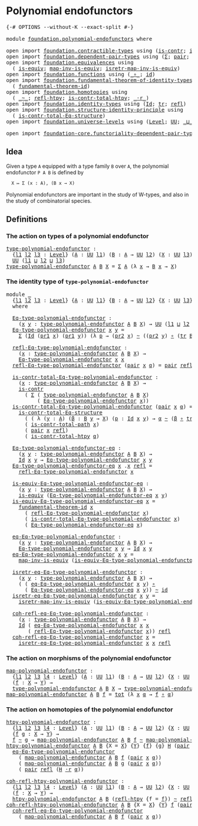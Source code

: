 # Polynomial endofunctors

<pre class="Agda"><a id="36" class="Symbol">{-#</a> <a id="40" class="Keyword">OPTIONS</a> <a id="48" class="Pragma">--without-K</a> <a id="60" class="Pragma">--exact-split</a> <a id="74" class="Symbol">#-}</a>

<a id="79" class="Keyword">module</a> <a id="86" href="foundation.polynomial-endofunctors.html" class="Module">foundation.polynomial-endofunctors</a> <a id="121" class="Keyword">where</a>

<a id="128" class="Keyword">open</a> <a id="133" class="Keyword">import</a> <a id="140" href="foundation.contractible-types.html" class="Module">foundation.contractible-types</a> <a id="170" class="Keyword">using</a> <a id="176" class="Symbol">(</a><a id="177" href="foundation-core.contractible-types.html#992" class="Function">is-contr</a><a id="185" class="Symbol">;</a> <a id="187" href="foundation-core.contractible-types.html#2037" class="Function">is-contr-total-path</a><a id="206" class="Symbol">)</a>
<a id="208" class="Keyword">open</a> <a id="213" class="Keyword">import</a> <a id="220" href="foundation.dependent-pair-types.html" class="Module">foundation.dependent-pair-types</a> <a id="252" class="Keyword">using</a> <a id="258" class="Symbol">(</a><a id="259" href="foundation-core.dependent-pair-types.html#502" class="Record">Σ</a><a id="260" class="Symbol">;</a> <a id="262" href="foundation-core.dependent-pair-types.html#575" class="InductiveConstructor">pair</a><a id="266" class="Symbol">;</a> <a id="268" href="foundation-core.dependent-pair-types.html#592" class="Field">pr1</a><a id="271" class="Symbol">;</a> <a id="273" href="foundation-core.dependent-pair-types.html#604" class="Field">pr2</a><a id="276" class="Symbol">)</a>
<a id="278" class="Keyword">open</a> <a id="283" class="Keyword">import</a> <a id="290" href="foundation.equivalences.html" class="Module">foundation.equivalences</a> <a id="314" class="Keyword">using</a>
  <a id="322" class="Symbol">(</a> <a id="324" href="foundation-core.equivalences.html#1542" class="Function">is-equiv</a><a id="332" class="Symbol">;</a> <a id="334" href="foundation-core.equivalences.html#4173" class="Function">map-inv-is-equiv</a><a id="350" class="Symbol">;</a> <a id="352" href="foundation-core.equivalences.html#4381" class="Function">isretr-map-inv-is-equiv</a><a id="375" class="Symbol">)</a>
<a id="377" class="Keyword">open</a> <a id="382" class="Keyword">import</a> <a id="389" href="foundation.functions.html" class="Module">foundation.functions</a> <a id="410" class="Keyword">using</a> <a id="416" class="Symbol">(</a><a id="417" href="foundation-core.functions.html#407" class="Function Operator">_∘_</a><a id="420" class="Symbol">;</a> <a id="422" href="foundation-core.functions.html#309" class="Function">id</a><a id="424" class="Symbol">)</a>
<a id="426" class="Keyword">open</a> <a id="431" class="Keyword">import</a> <a id="438" href="foundation.fundamental-theorem-of-identity-types.html" class="Module">foundation.fundamental-theorem-of-identity-types</a> <a id="487" class="Keyword">using</a>
  <a id="495" class="Symbol">(</a> <a id="497" href="foundation-core.fundamental-theorem-of-identity-types.html#1888" class="Function">fundamental-theorem-id</a><a id="519" class="Symbol">)</a>
<a id="521" class="Keyword">open</a> <a id="526" class="Keyword">import</a> <a id="533" href="foundation.homotopies.html" class="Module">foundation.homotopies</a> <a id="555" class="Keyword">using</a>
  <a id="563" class="Symbol">(</a> <a id="565" href="foundation-core.homotopies.html#545" class="Function Operator">_~_</a><a id="568" class="Symbol">;</a> <a id="570" href="foundation-core.homotopies.html#710" class="Function">refl-htpy</a><a id="579" class="Symbol">;</a> <a id="581" href="foundation.homotopies.html#3137" class="Function">is-contr-total-htpy</a><a id="600" class="Symbol">;</a> <a id="602" href="foundation-core.homotopies.html#2052" class="Function Operator">_·r_</a><a id="606" class="Symbol">)</a>
<a id="608" class="Keyword">open</a> <a id="613" class="Keyword">import</a> <a id="620" href="foundation.identity-types.html" class="Module">foundation.identity-types</a> <a id="646" class="Keyword">using</a> <a id="652" class="Symbol">(</a><a id="653" href="foundation-core.identity-types.html#1754" class="Datatype">Id</a><a id="655" class="Symbol">;</a> <a id="657" href="foundation-core.identity-types.html#5689" class="Function">tr</a><a id="659" class="Symbol">;</a> <a id="661" href="foundation-core.identity-types.html#1807" class="InductiveConstructor">refl</a><a id="665" class="Symbol">)</a>
<a id="667" class="Keyword">open</a> <a id="672" class="Keyword">import</a> <a id="679" href="foundation.structure-identity-principle.html" class="Module">foundation.structure-identity-principle</a> <a id="719" class="Keyword">using</a>
  <a id="727" class="Symbol">(</a> <a id="729" href="foundation.structure-identity-principle.html#1341" class="Function">is-contr-total-Eq-structure</a><a id="756" class="Symbol">)</a>
<a id="758" class="Keyword">open</a> <a id="763" class="Keyword">import</a> <a id="770" href="foundation.universe-levels.html" class="Module">foundation.universe-levels</a> <a id="797" class="Keyword">using</a> <a id="803" class="Symbol">(</a><a id="804" href="Agda.Primitive.html#597" class="Postulate">Level</a><a id="809" class="Symbol">;</a> <a id="811" href="foundation-core.universe-levels.html#222" class="Primitive">UU</a><a id="813" class="Symbol">;</a> <a id="815" href="Agda.Primitive.html#810" class="Primitive Operator">_⊔_</a><a id="818" class="Symbol">)</a>

<a id="821" class="Keyword">open</a> <a id="826" class="Keyword">import</a> <a id="833" href="foundation-core.functoriality-dependent-pair-types.html" class="Module">foundation-core.functoriality-dependent-pair-types</a> <a id="884" class="Keyword">using</a> <a id="890" class="Symbol">(</a><a id="891" href="foundation-core.functoriality-dependent-pair-types.html#1881" class="Function">tot</a><a id="894" class="Symbol">)</a>
</pre>
## Idea

Given a type `A` equipped with a type family `B` over `A`, the polynomial endofunctor `P A B` is defined by

```md
  X ↦ Σ (x : A), (B x → X)
```

Polynomial endofunctors are important in the study of W-types, and also in the study of combinatorial species.

## Definitions

### The action on types of a polynomial endofunctor

<pre class="Agda"><a id="type-polynomial-endofunctor"></a><a id="1246" href="foundation.polynomial-endofunctors.html#1246" class="Function">type-polynomial-endofunctor</a> <a id="1274" class="Symbol">:</a>
  <a id="1278" class="Symbol">{</a><a id="1279" href="foundation.polynomial-endofunctors.html#1279" class="Bound">l1</a> <a id="1282" href="foundation.polynomial-endofunctors.html#1282" class="Bound">l2</a> <a id="1285" href="foundation.polynomial-endofunctors.html#1285" class="Bound">l3</a> <a id="1288" class="Symbol">:</a> <a id="1290" href="Agda.Primitive.html#597" class="Postulate">Level</a><a id="1295" class="Symbol">}</a> <a id="1297" class="Symbol">(</a><a id="1298" href="foundation.polynomial-endofunctors.html#1298" class="Bound">A</a> <a id="1300" class="Symbol">:</a> <a id="1302" href="foundation-core.universe-levels.html#222" class="Primitive">UU</a> <a id="1305" href="foundation.polynomial-endofunctors.html#1279" class="Bound">l1</a><a id="1307" class="Symbol">)</a> <a id="1309" class="Symbol">(</a><a id="1310" href="foundation.polynomial-endofunctors.html#1310" class="Bound">B</a> <a id="1312" class="Symbol">:</a> <a id="1314" href="foundation.polynomial-endofunctors.html#1298" class="Bound">A</a> <a id="1316" class="Symbol">→</a> <a id="1318" href="foundation-core.universe-levels.html#222" class="Primitive">UU</a> <a id="1321" href="foundation.polynomial-endofunctors.html#1282" class="Bound">l2</a><a id="1323" class="Symbol">)</a> <a id="1325" class="Symbol">(</a><a id="1326" href="foundation.polynomial-endofunctors.html#1326" class="Bound">X</a> <a id="1328" class="Symbol">:</a> <a id="1330" href="foundation-core.universe-levels.html#222" class="Primitive">UU</a> <a id="1333" href="foundation.polynomial-endofunctors.html#1285" class="Bound">l3</a><a id="1335" class="Symbol">)</a> <a id="1337" class="Symbol">→</a>
  <a id="1341" href="foundation-core.universe-levels.html#222" class="Primitive">UU</a> <a id="1344" class="Symbol">(</a><a id="1345" href="foundation.polynomial-endofunctors.html#1279" class="Bound">l1</a> <a id="1348" href="Agda.Primitive.html#810" class="Primitive Operator">⊔</a> <a id="1350" href="foundation.polynomial-endofunctors.html#1282" class="Bound">l2</a> <a id="1353" href="Agda.Primitive.html#810" class="Primitive Operator">⊔</a> <a id="1355" href="foundation.polynomial-endofunctors.html#1285" class="Bound">l3</a><a id="1357" class="Symbol">)</a>
<a id="1359" href="foundation.polynomial-endofunctors.html#1246" class="Function">type-polynomial-endofunctor</a> <a id="1387" href="foundation.polynomial-endofunctors.html#1387" class="Bound">A</a> <a id="1389" href="foundation.polynomial-endofunctors.html#1389" class="Bound">B</a> <a id="1391" href="foundation.polynomial-endofunctors.html#1391" class="Bound">X</a> <a id="1393" class="Symbol">=</a> <a id="1395" href="foundation-core.dependent-pair-types.html#502" class="Record">Σ</a> <a id="1397" href="foundation.polynomial-endofunctors.html#1387" class="Bound">A</a> <a id="1399" class="Symbol">(λ</a> <a id="1402" href="foundation.polynomial-endofunctors.html#1402" class="Bound">x</a> <a id="1404" class="Symbol">→</a> <a id="1406" href="foundation.polynomial-endofunctors.html#1389" class="Bound">B</a> <a id="1408" href="foundation.polynomial-endofunctors.html#1402" class="Bound">x</a> <a id="1410" class="Symbol">→</a> <a id="1412" href="foundation.polynomial-endofunctors.html#1391" class="Bound">X</a><a id="1413" class="Symbol">)</a>
</pre>
### The identity type of `type-polynomial-endofunctor`

<pre class="Agda"><a id="1484" class="Keyword">module</a> <a id="1491" href="foundation.polynomial-endofunctors.html#1491" class="Module">_</a>
  <a id="1495" class="Symbol">{</a><a id="1496" href="foundation.polynomial-endofunctors.html#1496" class="Bound">l1</a> <a id="1499" href="foundation.polynomial-endofunctors.html#1499" class="Bound">l2</a> <a id="1502" href="foundation.polynomial-endofunctors.html#1502" class="Bound">l3</a> <a id="1505" class="Symbol">:</a> <a id="1507" href="Agda.Primitive.html#597" class="Postulate">Level</a><a id="1512" class="Symbol">}</a> <a id="1514" class="Symbol">{</a><a id="1515" href="foundation.polynomial-endofunctors.html#1515" class="Bound">A</a> <a id="1517" class="Symbol">:</a> <a id="1519" href="foundation-core.universe-levels.html#222" class="Primitive">UU</a> <a id="1522" href="foundation.polynomial-endofunctors.html#1496" class="Bound">l1</a><a id="1524" class="Symbol">}</a> <a id="1526" class="Symbol">{</a><a id="1527" href="foundation.polynomial-endofunctors.html#1527" class="Bound">B</a> <a id="1529" class="Symbol">:</a> <a id="1531" href="foundation.polynomial-endofunctors.html#1515" class="Bound">A</a> <a id="1533" class="Symbol">→</a> <a id="1535" href="foundation-core.universe-levels.html#222" class="Primitive">UU</a> <a id="1538" href="foundation.polynomial-endofunctors.html#1499" class="Bound">l2</a><a id="1540" class="Symbol">}</a> <a id="1542" class="Symbol">{</a><a id="1543" href="foundation.polynomial-endofunctors.html#1543" class="Bound">X</a> <a id="1545" class="Symbol">:</a> <a id="1547" href="foundation-core.universe-levels.html#222" class="Primitive">UU</a> <a id="1550" href="foundation.polynomial-endofunctors.html#1502" class="Bound">l3</a><a id="1552" class="Symbol">}</a>
  <a id="1556" class="Keyword">where</a>

  <a id="1565" href="foundation.polynomial-endofunctors.html#1565" class="Function">Eq-type-polynomial-endofunctor</a> <a id="1596" class="Symbol">:</a>
    <a id="1602" class="Symbol">(</a><a id="1603" href="foundation.polynomial-endofunctors.html#1603" class="Bound">x</a> <a id="1605" href="foundation.polynomial-endofunctors.html#1605" class="Bound">y</a> <a id="1607" class="Symbol">:</a> <a id="1609" href="foundation.polynomial-endofunctors.html#1246" class="Function">type-polynomial-endofunctor</a> <a id="1637" href="foundation.polynomial-endofunctors.html#1515" class="Bound">A</a> <a id="1639" href="foundation.polynomial-endofunctors.html#1527" class="Bound">B</a> <a id="1641" href="foundation.polynomial-endofunctors.html#1543" class="Bound">X</a><a id="1642" class="Symbol">)</a> <a id="1644" class="Symbol">→</a> <a id="1646" href="foundation-core.universe-levels.html#222" class="Primitive">UU</a> <a id="1649" class="Symbol">(</a><a id="1650" href="foundation.polynomial-endofunctors.html#1496" class="Bound">l1</a> <a id="1653" href="Agda.Primitive.html#810" class="Primitive Operator">⊔</a> <a id="1655" href="foundation.polynomial-endofunctors.html#1499" class="Bound">l2</a> <a id="1658" href="Agda.Primitive.html#810" class="Primitive Operator">⊔</a> <a id="1660" href="foundation.polynomial-endofunctors.html#1502" class="Bound">l3</a><a id="1662" class="Symbol">)</a>
  <a id="1666" href="foundation.polynomial-endofunctors.html#1565" class="Function">Eq-type-polynomial-endofunctor</a> <a id="1697" href="foundation.polynomial-endofunctors.html#1697" class="Bound">x</a> <a id="1699" href="foundation.polynomial-endofunctors.html#1699" class="Bound">y</a> <a id="1701" class="Symbol">=</a>
    <a id="1707" href="foundation-core.dependent-pair-types.html#502" class="Record">Σ</a> <a id="1709" class="Symbol">(</a><a id="1710" href="foundation-core.identity-types.html#1754" class="Datatype">Id</a> <a id="1713" class="Symbol">(</a><a id="1714" href="foundation-core.dependent-pair-types.html#592" class="Field">pr1</a> <a id="1718" href="foundation.polynomial-endofunctors.html#1697" class="Bound">x</a><a id="1719" class="Symbol">)</a> <a id="1721" class="Symbol">(</a><a id="1722" href="foundation-core.dependent-pair-types.html#592" class="Field">pr1</a> <a id="1726" href="foundation.polynomial-endofunctors.html#1699" class="Bound">y</a><a id="1727" class="Symbol">))</a> <a id="1730" class="Symbol">(λ</a> <a id="1733" href="foundation.polynomial-endofunctors.html#1733" class="Bound">p</a> <a id="1735" class="Symbol">→</a> <a id="1737" class="Symbol">(</a><a id="1738" href="foundation-core.dependent-pair-types.html#604" class="Field">pr2</a> <a id="1742" href="foundation.polynomial-endofunctors.html#1697" class="Bound">x</a><a id="1743" class="Symbol">)</a> <a id="1745" href="foundation-core.homotopies.html#545" class="Function Operator">~</a> <a id="1747" class="Symbol">((</a><a id="1749" href="foundation-core.dependent-pair-types.html#604" class="Field">pr2</a> <a id="1753" href="foundation.polynomial-endofunctors.html#1699" class="Bound">y</a><a id="1754" class="Symbol">)</a> <a id="1756" href="foundation-core.functions.html#407" class="Function Operator">∘</a> <a id="1758" class="Symbol">(</a><a id="1759" href="foundation-core.identity-types.html#5689" class="Function">tr</a> <a id="1762" href="foundation.polynomial-endofunctors.html#1527" class="Bound">B</a> <a id="1764" href="foundation.polynomial-endofunctors.html#1733" class="Bound">p</a><a id="1765" class="Symbol">)))</a>

  <a id="1772" href="foundation.polynomial-endofunctors.html#1772" class="Function">refl-Eq-type-polynomial-endofunctor</a> <a id="1808" class="Symbol">:</a>
    <a id="1814" class="Symbol">(</a><a id="1815" href="foundation.polynomial-endofunctors.html#1815" class="Bound">x</a> <a id="1817" class="Symbol">:</a> <a id="1819" href="foundation.polynomial-endofunctors.html#1246" class="Function">type-polynomial-endofunctor</a> <a id="1847" href="foundation.polynomial-endofunctors.html#1515" class="Bound">A</a> <a id="1849" href="foundation.polynomial-endofunctors.html#1527" class="Bound">B</a> <a id="1851" href="foundation.polynomial-endofunctors.html#1543" class="Bound">X</a><a id="1852" class="Symbol">)</a> <a id="1854" class="Symbol">→</a>
    <a id="1860" href="foundation.polynomial-endofunctors.html#1565" class="Function">Eq-type-polynomial-endofunctor</a> <a id="1891" href="foundation.polynomial-endofunctors.html#1815" class="Bound">x</a> <a id="1893" href="foundation.polynomial-endofunctors.html#1815" class="Bound">x</a>
  <a id="1897" href="foundation.polynomial-endofunctors.html#1772" class="Function">refl-Eq-type-polynomial-endofunctor</a> <a id="1933" class="Symbol">(</a><a id="1934" href="foundation-core.dependent-pair-types.html#575" class="InductiveConstructor">pair</a> <a id="1939" href="foundation.polynomial-endofunctors.html#1939" class="Bound">x</a> <a id="1941" href="foundation.polynomial-endofunctors.html#1941" class="Bound">α</a><a id="1942" class="Symbol">)</a> <a id="1944" class="Symbol">=</a> <a id="1946" href="foundation-core.dependent-pair-types.html#575" class="InductiveConstructor">pair</a> <a id="1951" href="foundation-core.identity-types.html#1807" class="InductiveConstructor">refl</a> <a id="1956" href="foundation-core.homotopies.html#710" class="Function">refl-htpy</a>

  <a id="1969" href="foundation.polynomial-endofunctors.html#1969" class="Function">is-contr-total-Eq-type-polynomial-endofunctor</a> <a id="2015" class="Symbol">:</a>
    <a id="2021" class="Symbol">(</a><a id="2022" href="foundation.polynomial-endofunctors.html#2022" class="Bound">x</a> <a id="2024" class="Symbol">:</a> <a id="2026" href="foundation.polynomial-endofunctors.html#1246" class="Function">type-polynomial-endofunctor</a> <a id="2054" href="foundation.polynomial-endofunctors.html#1515" class="Bound">A</a> <a id="2056" href="foundation.polynomial-endofunctors.html#1527" class="Bound">B</a> <a id="2058" href="foundation.polynomial-endofunctors.html#1543" class="Bound">X</a><a id="2059" class="Symbol">)</a> <a id="2061" class="Symbol">→</a>
    <a id="2067" href="foundation-core.contractible-types.html#992" class="Function">is-contr</a>
      <a id="2082" class="Symbol">(</a> <a id="2084" href="foundation-core.dependent-pair-types.html#502" class="Record">Σ</a> <a id="2086" class="Symbol">(</a> <a id="2088" href="foundation.polynomial-endofunctors.html#1246" class="Function">type-polynomial-endofunctor</a> <a id="2116" href="foundation.polynomial-endofunctors.html#1515" class="Bound">A</a> <a id="2118" href="foundation.polynomial-endofunctors.html#1527" class="Bound">B</a> <a id="2120" href="foundation.polynomial-endofunctors.html#1543" class="Bound">X</a><a id="2121" class="Symbol">)</a>
          <a id="2133" class="Symbol">(</a> <a id="2135" href="foundation.polynomial-endofunctors.html#1565" class="Function">Eq-type-polynomial-endofunctor</a> <a id="2166" href="foundation.polynomial-endofunctors.html#2022" class="Bound">x</a><a id="2167" class="Symbol">))</a>
  <a id="2172" href="foundation.polynomial-endofunctors.html#1969" class="Function">is-contr-total-Eq-type-polynomial-endofunctor</a> <a id="2218" class="Symbol">(</a><a id="2219" href="foundation-core.dependent-pair-types.html#575" class="InductiveConstructor">pair</a> <a id="2224" href="foundation.polynomial-endofunctors.html#2224" class="Bound">x</a> <a id="2226" href="foundation.polynomial-endofunctors.html#2226" class="Bound">α</a><a id="2227" class="Symbol">)</a> <a id="2229" class="Symbol">=</a>
    <a id="2235" href="foundation.structure-identity-principle.html#1341" class="Function">is-contr-total-Eq-structure</a>
      <a id="2269" class="Symbol">(</a> <a id="2271" class="Symbol">(</a> <a id="2273" class="Symbol">λ</a> <a id="2275" class="Symbol">(</a><a id="2276" href="foundation.polynomial-endofunctors.html#2276" class="Bound">y</a> <a id="2278" class="Symbol">:</a> <a id="2280" href="foundation.polynomial-endofunctors.html#1515" class="Bound">A</a><a id="2281" class="Symbol">)</a> <a id="2283" class="Symbol">(</a><a id="2284" href="foundation.polynomial-endofunctors.html#2284" class="Bound">β</a> <a id="2286" class="Symbol">:</a> <a id="2288" href="foundation.polynomial-endofunctors.html#1527" class="Bound">B</a> <a id="2290" href="foundation.polynomial-endofunctors.html#2276" class="Bound">y</a> <a id="2292" class="Symbol">→</a> <a id="2294" href="foundation.polynomial-endofunctors.html#1543" class="Bound">X</a><a id="2295" class="Symbol">)</a> <a id="2297" class="Symbol">(</a><a id="2298" href="foundation.polynomial-endofunctors.html#2298" class="Bound">p</a> <a id="2300" class="Symbol">:</a> <a id="2302" href="foundation-core.identity-types.html#1754" class="Datatype">Id</a> <a id="2305" href="foundation.polynomial-endofunctors.html#2224" class="Bound">x</a> <a id="2307" href="foundation.polynomial-endofunctors.html#2276" class="Bound">y</a><a id="2308" class="Symbol">)</a> <a id="2310" class="Symbol">→</a> <a id="2312" href="foundation.polynomial-endofunctors.html#2226" class="Bound">α</a> <a id="2314" href="foundation-core.homotopies.html#545" class="Function Operator">~</a> <a id="2316" class="Symbol">(</a><a id="2317" href="foundation.polynomial-endofunctors.html#2284" class="Bound">β</a> <a id="2319" href="foundation-core.functions.html#407" class="Function Operator">∘</a> <a id="2321" href="foundation-core.identity-types.html#5689" class="Function">tr</a> <a id="2324" href="foundation.polynomial-endofunctors.html#1527" class="Bound">B</a> <a id="2326" href="foundation.polynomial-endofunctors.html#2298" class="Bound">p</a><a id="2327" class="Symbol">)))</a>
      <a id="2337" class="Symbol">(</a> <a id="2339" href="foundation-core.contractible-types.html#2037" class="Function">is-contr-total-path</a> <a id="2359" href="foundation.polynomial-endofunctors.html#2224" class="Bound">x</a><a id="2360" class="Symbol">)</a>
      <a id="2368" class="Symbol">(</a> <a id="2370" href="foundation-core.dependent-pair-types.html#575" class="InductiveConstructor">pair</a> <a id="2375" href="foundation.polynomial-endofunctors.html#2224" class="Bound">x</a> <a id="2377" href="foundation-core.identity-types.html#1807" class="InductiveConstructor">refl</a><a id="2381" class="Symbol">)</a>
      <a id="2389" class="Symbol">(</a> <a id="2391" href="foundation.homotopies.html#3137" class="Function">is-contr-total-htpy</a> <a id="2411" href="foundation.polynomial-endofunctors.html#2226" class="Bound">α</a><a id="2412" class="Symbol">)</a>

  <a id="2417" href="foundation.polynomial-endofunctors.html#2417" class="Function">Eq-type-polynomial-endofunctor-eq</a> <a id="2451" class="Symbol">:</a>
    <a id="2457" class="Symbol">(</a><a id="2458" href="foundation.polynomial-endofunctors.html#2458" class="Bound">x</a> <a id="2460" href="foundation.polynomial-endofunctors.html#2460" class="Bound">y</a> <a id="2462" class="Symbol">:</a> <a id="2464" href="foundation.polynomial-endofunctors.html#1246" class="Function">type-polynomial-endofunctor</a> <a id="2492" href="foundation.polynomial-endofunctors.html#1515" class="Bound">A</a> <a id="2494" href="foundation.polynomial-endofunctors.html#1527" class="Bound">B</a> <a id="2496" href="foundation.polynomial-endofunctors.html#1543" class="Bound">X</a><a id="2497" class="Symbol">)</a> <a id="2499" class="Symbol">→</a>
    <a id="2505" href="foundation-core.identity-types.html#1754" class="Datatype">Id</a> <a id="2508" href="foundation.polynomial-endofunctors.html#2458" class="Bound">x</a> <a id="2510" href="foundation.polynomial-endofunctors.html#2460" class="Bound">y</a> <a id="2512" class="Symbol">→</a> <a id="2514" href="foundation.polynomial-endofunctors.html#1565" class="Function">Eq-type-polynomial-endofunctor</a> <a id="2545" href="foundation.polynomial-endofunctors.html#2458" class="Bound">x</a> <a id="2547" href="foundation.polynomial-endofunctors.html#2460" class="Bound">y</a>
  <a id="2551" href="foundation.polynomial-endofunctors.html#2417" class="Function">Eq-type-polynomial-endofunctor-eq</a> <a id="2585" href="foundation.polynomial-endofunctors.html#2585" class="Bound">x</a> <a id="2587" class="DottedPattern Symbol">.</a><a id="2588" href="foundation.polynomial-endofunctors.html#2585" class="DottedPattern Bound">x</a> <a id="2590" href="foundation-core.identity-types.html#1807" class="InductiveConstructor">refl</a> <a id="2595" class="Symbol">=</a>
    <a id="2601" href="foundation.polynomial-endofunctors.html#1772" class="Function">refl-Eq-type-polynomial-endofunctor</a> <a id="2637" href="foundation.polynomial-endofunctors.html#2585" class="Bound">x</a>

  <a id="2642" href="foundation.polynomial-endofunctors.html#2642" class="Function">is-equiv-Eq-type-polynomial-endofunctor-eq</a> <a id="2685" class="Symbol">:</a>
    <a id="2691" class="Symbol">(</a><a id="2692" href="foundation.polynomial-endofunctors.html#2692" class="Bound">x</a> <a id="2694" href="foundation.polynomial-endofunctors.html#2694" class="Bound">y</a> <a id="2696" class="Symbol">:</a> <a id="2698" href="foundation.polynomial-endofunctors.html#1246" class="Function">type-polynomial-endofunctor</a> <a id="2726" href="foundation.polynomial-endofunctors.html#1515" class="Bound">A</a> <a id="2728" href="foundation.polynomial-endofunctors.html#1527" class="Bound">B</a> <a id="2730" href="foundation.polynomial-endofunctors.html#1543" class="Bound">X</a><a id="2731" class="Symbol">)</a> <a id="2733" class="Symbol">→</a>
    <a id="2739" href="foundation-core.equivalences.html#1542" class="Function">is-equiv</a> <a id="2748" class="Symbol">(</a><a id="2749" href="foundation.polynomial-endofunctors.html#2417" class="Function">Eq-type-polynomial-endofunctor-eq</a> <a id="2783" href="foundation.polynomial-endofunctors.html#2692" class="Bound">x</a> <a id="2785" href="foundation.polynomial-endofunctors.html#2694" class="Bound">y</a><a id="2786" class="Symbol">)</a>
  <a id="2790" href="foundation.polynomial-endofunctors.html#2642" class="Function">is-equiv-Eq-type-polynomial-endofunctor-eq</a> <a id="2833" href="foundation.polynomial-endofunctors.html#2833" class="Bound">x</a> <a id="2835" class="Symbol">=</a>
    <a id="2841" href="foundation-core.fundamental-theorem-of-identity-types.html#1888" class="Function">fundamental-theorem-id</a> <a id="2864" href="foundation.polynomial-endofunctors.html#2833" class="Bound">x</a>
      <a id="2872" class="Symbol">(</a> <a id="2874" href="foundation.polynomial-endofunctors.html#1772" class="Function">refl-Eq-type-polynomial-endofunctor</a> <a id="2910" href="foundation.polynomial-endofunctors.html#2833" class="Bound">x</a><a id="2911" class="Symbol">)</a>
      <a id="2919" class="Symbol">(</a> <a id="2921" href="foundation.polynomial-endofunctors.html#1969" class="Function">is-contr-total-Eq-type-polynomial-endofunctor</a> <a id="2967" href="foundation.polynomial-endofunctors.html#2833" class="Bound">x</a><a id="2968" class="Symbol">)</a>
      <a id="2976" class="Symbol">(</a> <a id="2978" href="foundation.polynomial-endofunctors.html#2417" class="Function">Eq-type-polynomial-endofunctor-eq</a> <a id="3012" href="foundation.polynomial-endofunctors.html#2833" class="Bound">x</a><a id="3013" class="Symbol">)</a>

  <a id="3018" href="foundation.polynomial-endofunctors.html#3018" class="Function">eq-Eq-type-polynomial-endofunctor</a> <a id="3052" class="Symbol">:</a>
    <a id="3058" class="Symbol">(</a><a id="3059" href="foundation.polynomial-endofunctors.html#3059" class="Bound">x</a> <a id="3061" href="foundation.polynomial-endofunctors.html#3061" class="Bound">y</a> <a id="3063" class="Symbol">:</a> <a id="3065" href="foundation.polynomial-endofunctors.html#1246" class="Function">type-polynomial-endofunctor</a> <a id="3093" href="foundation.polynomial-endofunctors.html#1515" class="Bound">A</a> <a id="3095" href="foundation.polynomial-endofunctors.html#1527" class="Bound">B</a> <a id="3097" href="foundation.polynomial-endofunctors.html#1543" class="Bound">X</a><a id="3098" class="Symbol">)</a> <a id="3100" class="Symbol">→</a>
    <a id="3106" href="foundation.polynomial-endofunctors.html#1565" class="Function">Eq-type-polynomial-endofunctor</a> <a id="3137" href="foundation.polynomial-endofunctors.html#3059" class="Bound">x</a> <a id="3139" href="foundation.polynomial-endofunctors.html#3061" class="Bound">y</a> <a id="3141" class="Symbol">→</a> <a id="3143" href="foundation-core.identity-types.html#1754" class="Datatype">Id</a> <a id="3146" href="foundation.polynomial-endofunctors.html#3059" class="Bound">x</a> <a id="3148" href="foundation.polynomial-endofunctors.html#3061" class="Bound">y</a>
  <a id="3152" href="foundation.polynomial-endofunctors.html#3018" class="Function">eq-Eq-type-polynomial-endofunctor</a> <a id="3186" href="foundation.polynomial-endofunctors.html#3186" class="Bound">x</a> <a id="3188" href="foundation.polynomial-endofunctors.html#3188" class="Bound">y</a> <a id="3190" class="Symbol">=</a>
    <a id="3196" href="foundation-core.equivalences.html#4173" class="Function">map-inv-is-equiv</a> <a id="3213" class="Symbol">(</a><a id="3214" href="foundation.polynomial-endofunctors.html#2642" class="Function">is-equiv-Eq-type-polynomial-endofunctor-eq</a> <a id="3257" href="foundation.polynomial-endofunctors.html#3186" class="Bound">x</a> <a id="3259" href="foundation.polynomial-endofunctors.html#3188" class="Bound">y</a><a id="3260" class="Symbol">)</a>

  <a id="3265" href="foundation.polynomial-endofunctors.html#3265" class="Function">isretr-eq-Eq-type-polynomial-endofunctor</a> <a id="3306" class="Symbol">:</a>
    <a id="3312" class="Symbol">(</a><a id="3313" href="foundation.polynomial-endofunctors.html#3313" class="Bound">x</a> <a id="3315" href="foundation.polynomial-endofunctors.html#3315" class="Bound">y</a> <a id="3317" class="Symbol">:</a> <a id="3319" href="foundation.polynomial-endofunctors.html#1246" class="Function">type-polynomial-endofunctor</a> <a id="3347" href="foundation.polynomial-endofunctors.html#1515" class="Bound">A</a> <a id="3349" href="foundation.polynomial-endofunctors.html#1527" class="Bound">B</a> <a id="3351" href="foundation.polynomial-endofunctors.html#1543" class="Bound">X</a><a id="3352" class="Symbol">)</a> <a id="3354" class="Symbol">→</a>
    <a id="3360" class="Symbol">(</a> <a id="3362" class="Symbol">(</a> <a id="3364" href="foundation.polynomial-endofunctors.html#3018" class="Function">eq-Eq-type-polynomial-endofunctor</a> <a id="3398" href="foundation.polynomial-endofunctors.html#3313" class="Bound">x</a> <a id="3400" href="foundation.polynomial-endofunctors.html#3315" class="Bound">y</a><a id="3401" class="Symbol">)</a> <a id="3403" href="foundation-core.functions.html#407" class="Function Operator">∘</a>
      <a id="3411" class="Symbol">(</a> <a id="3413" href="foundation.polynomial-endofunctors.html#2417" class="Function">Eq-type-polynomial-endofunctor-eq</a> <a id="3447" href="foundation.polynomial-endofunctors.html#3313" class="Bound">x</a> <a id="3449" href="foundation.polynomial-endofunctors.html#3315" class="Bound">y</a><a id="3450" class="Symbol">))</a> <a id="3453" href="foundation-core.homotopies.html#545" class="Function Operator">~</a> <a id="3455" href="foundation-core.functions.html#309" class="Function">id</a>
  <a id="3460" href="foundation.polynomial-endofunctors.html#3265" class="Function">isretr-eq-Eq-type-polynomial-endofunctor</a> <a id="3501" href="foundation.polynomial-endofunctors.html#3501" class="Bound">x</a> <a id="3503" href="foundation.polynomial-endofunctors.html#3503" class="Bound">y</a> <a id="3505" class="Symbol">=</a>
    <a id="3511" href="foundation-core.equivalences.html#4381" class="Function">isretr-map-inv-is-equiv</a> <a id="3535" class="Symbol">(</a><a id="3536" href="foundation.polynomial-endofunctors.html#2642" class="Function">is-equiv-Eq-type-polynomial-endofunctor-eq</a> <a id="3579" href="foundation.polynomial-endofunctors.html#3501" class="Bound">x</a> <a id="3581" href="foundation.polynomial-endofunctors.html#3503" class="Bound">y</a><a id="3582" class="Symbol">)</a>

  <a id="3587" href="foundation.polynomial-endofunctors.html#3587" class="Function">coh-refl-eq-Eq-type-polynomial-endofunctor</a> <a id="3630" class="Symbol">:</a>
    <a id="3636" class="Symbol">(</a><a id="3637" href="foundation.polynomial-endofunctors.html#3637" class="Bound">x</a> <a id="3639" class="Symbol">:</a> <a id="3641" href="foundation.polynomial-endofunctors.html#1246" class="Function">type-polynomial-endofunctor</a> <a id="3669" href="foundation.polynomial-endofunctors.html#1515" class="Bound">A</a> <a id="3671" href="foundation.polynomial-endofunctors.html#1527" class="Bound">B</a> <a id="3673" href="foundation.polynomial-endofunctors.html#1543" class="Bound">X</a><a id="3674" class="Symbol">)</a> <a id="3676" class="Symbol">→</a>
    <a id="3682" href="foundation-core.identity-types.html#1754" class="Datatype">Id</a> <a id="3685" class="Symbol">(</a> <a id="3687" href="foundation.polynomial-endofunctors.html#3018" class="Function">eq-Eq-type-polynomial-endofunctor</a> <a id="3721" href="foundation.polynomial-endofunctors.html#3637" class="Bound">x</a> <a id="3723" href="foundation.polynomial-endofunctors.html#3637" class="Bound">x</a>
       <a id="3732" class="Symbol">(</a> <a id="3734" href="foundation.polynomial-endofunctors.html#1772" class="Function">refl-Eq-type-polynomial-endofunctor</a> <a id="3770" href="foundation.polynomial-endofunctors.html#3637" class="Bound">x</a><a id="3771" class="Symbol">))</a> <a id="3774" href="foundation-core.identity-types.html#1807" class="InductiveConstructor">refl</a>
  <a id="3781" href="foundation.polynomial-endofunctors.html#3587" class="Function">coh-refl-eq-Eq-type-polynomial-endofunctor</a> <a id="3824" href="foundation.polynomial-endofunctors.html#3824" class="Bound">x</a> <a id="3826" class="Symbol">=</a>
    <a id="3832" href="foundation.polynomial-endofunctors.html#3265" class="Function">isretr-eq-Eq-type-polynomial-endofunctor</a> <a id="3873" href="foundation.polynomial-endofunctors.html#3824" class="Bound">x</a> <a id="3875" href="foundation.polynomial-endofunctors.html#3824" class="Bound">x</a> <a id="3877" href="foundation-core.identity-types.html#1807" class="InductiveConstructor">refl</a>
</pre>
### The action on morphisms of the polynomial endofunctor

<pre class="Agda"><a id="map-polynomial-endofunctor"></a><a id="3954" href="foundation.polynomial-endofunctors.html#3954" class="Function">map-polynomial-endofunctor</a> <a id="3981" class="Symbol">:</a>
  <a id="3985" class="Symbol">{</a><a id="3986" href="foundation.polynomial-endofunctors.html#3986" class="Bound">l1</a> <a id="3989" href="foundation.polynomial-endofunctors.html#3989" class="Bound">l2</a> <a id="3992" href="foundation.polynomial-endofunctors.html#3992" class="Bound">l3</a> <a id="3995" href="foundation.polynomial-endofunctors.html#3995" class="Bound">l4</a> <a id="3998" class="Symbol">:</a> <a id="4000" href="Agda.Primitive.html#597" class="Postulate">Level</a><a id="4005" class="Symbol">}</a> <a id="4007" class="Symbol">(</a><a id="4008" href="foundation.polynomial-endofunctors.html#4008" class="Bound">A</a> <a id="4010" class="Symbol">:</a> <a id="4012" href="foundation-core.universe-levels.html#222" class="Primitive">UU</a> <a id="4015" href="foundation.polynomial-endofunctors.html#3986" class="Bound">l1</a><a id="4017" class="Symbol">)</a> <a id="4019" class="Symbol">(</a><a id="4020" href="foundation.polynomial-endofunctors.html#4020" class="Bound">B</a> <a id="4022" class="Symbol">:</a> <a id="4024" href="foundation.polynomial-endofunctors.html#4008" class="Bound">A</a> <a id="4026" class="Symbol">→</a> <a id="4028" href="foundation-core.universe-levels.html#222" class="Primitive">UU</a> <a id="4031" href="foundation.polynomial-endofunctors.html#3989" class="Bound">l2</a><a id="4033" class="Symbol">)</a> <a id="4035" class="Symbol">{</a><a id="4036" href="foundation.polynomial-endofunctors.html#4036" class="Bound">X</a> <a id="4038" class="Symbol">:</a> <a id="4040" href="foundation-core.universe-levels.html#222" class="Primitive">UU</a> <a id="4043" href="foundation.polynomial-endofunctors.html#3992" class="Bound">l3</a><a id="4045" class="Symbol">}</a> <a id="4047" class="Symbol">{</a><a id="4048" href="foundation.polynomial-endofunctors.html#4048" class="Bound">Y</a> <a id="4050" class="Symbol">:</a> <a id="4052" href="foundation-core.universe-levels.html#222" class="Primitive">UU</a> <a id="4055" href="foundation.polynomial-endofunctors.html#3995" class="Bound">l4</a><a id="4057" class="Symbol">}</a>
  <a id="4061" class="Symbol">(</a><a id="4062" href="foundation.polynomial-endofunctors.html#4062" class="Bound">f</a> <a id="4064" class="Symbol">:</a> <a id="4066" href="foundation.polynomial-endofunctors.html#4036" class="Bound">X</a> <a id="4068" class="Symbol">→</a> <a id="4070" href="foundation.polynomial-endofunctors.html#4048" class="Bound">Y</a><a id="4071" class="Symbol">)</a> <a id="4073" class="Symbol">→</a>
  <a id="4077" href="foundation.polynomial-endofunctors.html#1246" class="Function">type-polynomial-endofunctor</a> <a id="4105" href="foundation.polynomial-endofunctors.html#4008" class="Bound">A</a> <a id="4107" href="foundation.polynomial-endofunctors.html#4020" class="Bound">B</a> <a id="4109" href="foundation.polynomial-endofunctors.html#4036" class="Bound">X</a> <a id="4111" class="Symbol">→</a> <a id="4113" href="foundation.polynomial-endofunctors.html#1246" class="Function">type-polynomial-endofunctor</a> <a id="4141" href="foundation.polynomial-endofunctors.html#4008" class="Bound">A</a> <a id="4143" href="foundation.polynomial-endofunctors.html#4020" class="Bound">B</a> <a id="4145" href="foundation.polynomial-endofunctors.html#4048" class="Bound">Y</a>
<a id="4147" href="foundation.polynomial-endofunctors.html#3954" class="Function">map-polynomial-endofunctor</a> <a id="4174" href="foundation.polynomial-endofunctors.html#4174" class="Bound">A</a> <a id="4176" href="foundation.polynomial-endofunctors.html#4176" class="Bound">B</a> <a id="4178" href="foundation.polynomial-endofunctors.html#4178" class="Bound">f</a> <a id="4180" class="Symbol">=</a> <a id="4182" href="foundation-core.functoriality-dependent-pair-types.html#1881" class="Function">tot</a> <a id="4186" class="Symbol">(λ</a> <a id="4189" href="foundation.polynomial-endofunctors.html#4189" class="Bound">x</a> <a id="4191" href="foundation.polynomial-endofunctors.html#4191" class="Bound">α</a> <a id="4193" class="Symbol">→</a> <a id="4195" href="foundation.polynomial-endofunctors.html#4178" class="Bound">f</a> <a id="4197" href="foundation-core.functions.html#407" class="Function Operator">∘</a> <a id="4199" href="foundation.polynomial-endofunctors.html#4191" class="Bound">α</a><a id="4200" class="Symbol">)</a>
</pre>
### The action on homotopies of the polynomial endofunctor

<pre class="Agda"><a id="htpy-polynomial-endofunctor"></a><a id="4275" href="foundation.polynomial-endofunctors.html#4275" class="Function">htpy-polynomial-endofunctor</a> <a id="4303" class="Symbol">:</a>
  <a id="4307" class="Symbol">{</a><a id="4308" href="foundation.polynomial-endofunctors.html#4308" class="Bound">l1</a> <a id="4311" href="foundation.polynomial-endofunctors.html#4311" class="Bound">l2</a> <a id="4314" href="foundation.polynomial-endofunctors.html#4314" class="Bound">l3</a> <a id="4317" href="foundation.polynomial-endofunctors.html#4317" class="Bound">l4</a> <a id="4320" class="Symbol">:</a> <a id="4322" href="Agda.Primitive.html#597" class="Postulate">Level</a><a id="4327" class="Symbol">}</a> <a id="4329" class="Symbol">(</a><a id="4330" href="foundation.polynomial-endofunctors.html#4330" class="Bound">A</a> <a id="4332" class="Symbol">:</a> <a id="4334" href="foundation-core.universe-levels.html#222" class="Primitive">UU</a> <a id="4337" href="foundation.polynomial-endofunctors.html#4308" class="Bound">l1</a><a id="4339" class="Symbol">)</a> <a id="4341" class="Symbol">(</a><a id="4342" href="foundation.polynomial-endofunctors.html#4342" class="Bound">B</a> <a id="4344" class="Symbol">:</a> <a id="4346" href="foundation.polynomial-endofunctors.html#4330" class="Bound">A</a> <a id="4348" class="Symbol">→</a> <a id="4350" href="foundation-core.universe-levels.html#222" class="Primitive">UU</a> <a id="4353" href="foundation.polynomial-endofunctors.html#4311" class="Bound">l2</a><a id="4355" class="Symbol">)</a> <a id="4357" class="Symbol">{</a><a id="4358" href="foundation.polynomial-endofunctors.html#4358" class="Bound">X</a> <a id="4360" class="Symbol">:</a> <a id="4362" href="foundation-core.universe-levels.html#222" class="Primitive">UU</a> <a id="4365" href="foundation.polynomial-endofunctors.html#4314" class="Bound">l3</a><a id="4367" class="Symbol">}</a> <a id="4369" class="Symbol">{</a><a id="4370" href="foundation.polynomial-endofunctors.html#4370" class="Bound">Y</a> <a id="4372" class="Symbol">:</a> <a id="4374" href="foundation-core.universe-levels.html#222" class="Primitive">UU</a> <a id="4377" href="foundation.polynomial-endofunctors.html#4317" class="Bound">l4</a><a id="4379" class="Symbol">}</a>
  <a id="4383" class="Symbol">{</a><a id="4384" href="foundation.polynomial-endofunctors.html#4384" class="Bound">f</a> <a id="4386" href="foundation.polynomial-endofunctors.html#4386" class="Bound">g</a> <a id="4388" class="Symbol">:</a> <a id="4390" href="foundation.polynomial-endofunctors.html#4358" class="Bound">X</a> <a id="4392" class="Symbol">→</a> <a id="4394" href="foundation.polynomial-endofunctors.html#4370" class="Bound">Y</a><a id="4395" class="Symbol">}</a> <a id="4397" class="Symbol">→</a>
  <a id="4401" href="foundation.polynomial-endofunctors.html#4384" class="Bound">f</a> <a id="4403" href="foundation-core.homotopies.html#545" class="Function Operator">~</a> <a id="4405" href="foundation.polynomial-endofunctors.html#4386" class="Bound">g</a> <a id="4407" class="Symbol">→</a> <a id="4409" href="foundation.polynomial-endofunctors.html#3954" class="Function">map-polynomial-endofunctor</a> <a id="4436" href="foundation.polynomial-endofunctors.html#4330" class="Bound">A</a> <a id="4438" href="foundation.polynomial-endofunctors.html#4342" class="Bound">B</a> <a id="4440" href="foundation.polynomial-endofunctors.html#4384" class="Bound">f</a> <a id="4442" href="foundation-core.homotopies.html#545" class="Function Operator">~</a> <a id="4444" href="foundation.polynomial-endofunctors.html#3954" class="Function">map-polynomial-endofunctor</a> <a id="4471" href="foundation.polynomial-endofunctors.html#4330" class="Bound">A</a> <a id="4473" href="foundation.polynomial-endofunctors.html#4342" class="Bound">B</a> <a id="4475" href="foundation.polynomial-endofunctors.html#4386" class="Bound">g</a>
<a id="4477" href="foundation.polynomial-endofunctors.html#4275" class="Function">htpy-polynomial-endofunctor</a> <a id="4505" href="foundation.polynomial-endofunctors.html#4505" class="Bound">A</a> <a id="4507" href="foundation.polynomial-endofunctors.html#4507" class="Bound">B</a> <a id="4509" class="Symbol">{</a><a id="4510" class="Argument">X</a> <a id="4512" class="Symbol">=</a> <a id="4514" href="foundation.polynomial-endofunctors.html#4514" class="Bound">X</a><a id="4515" class="Symbol">}</a> <a id="4517" class="Symbol">{</a><a id="4518" href="foundation.polynomial-endofunctors.html#4518" class="Bound">Y</a><a id="4519" class="Symbol">}</a> <a id="4521" class="Symbol">{</a><a id="4522" href="foundation.polynomial-endofunctors.html#4522" class="Bound">f</a><a id="4523" class="Symbol">}</a> <a id="4525" class="Symbol">{</a><a id="4526" href="foundation.polynomial-endofunctors.html#4526" class="Bound">g</a><a id="4527" class="Symbol">}</a> <a id="4529" href="foundation.polynomial-endofunctors.html#4529" class="Bound">H</a> <a id="4531" class="Symbol">(</a><a id="4532" href="foundation-core.dependent-pair-types.html#575" class="InductiveConstructor">pair</a> <a id="4537" href="foundation.polynomial-endofunctors.html#4537" class="Bound">x</a> <a id="4539" href="foundation.polynomial-endofunctors.html#4539" class="Bound">α</a><a id="4540" class="Symbol">)</a> <a id="4542" class="Symbol">=</a>
  <a id="4546" href="foundation.polynomial-endofunctors.html#3018" class="Function">eq-Eq-type-polynomial-endofunctor</a>
    <a id="4584" class="Symbol">(</a> <a id="4586" href="foundation.polynomial-endofunctors.html#3954" class="Function">map-polynomial-endofunctor</a> <a id="4613" href="foundation.polynomial-endofunctors.html#4505" class="Bound">A</a> <a id="4615" href="foundation.polynomial-endofunctors.html#4507" class="Bound">B</a> <a id="4617" href="foundation.polynomial-endofunctors.html#4522" class="Bound">f</a> <a id="4619" class="Symbol">(</a><a id="4620" href="foundation-core.dependent-pair-types.html#575" class="InductiveConstructor">pair</a> <a id="4625" href="foundation.polynomial-endofunctors.html#4537" class="Bound">x</a> <a id="4627" href="foundation.polynomial-endofunctors.html#4539" class="Bound">α</a><a id="4628" class="Symbol">))</a>
    <a id="4635" class="Symbol">(</a> <a id="4637" href="foundation.polynomial-endofunctors.html#3954" class="Function">map-polynomial-endofunctor</a> <a id="4664" href="foundation.polynomial-endofunctors.html#4505" class="Bound">A</a> <a id="4666" href="foundation.polynomial-endofunctors.html#4507" class="Bound">B</a> <a id="4668" href="foundation.polynomial-endofunctors.html#4526" class="Bound">g</a> <a id="4670" class="Symbol">(</a><a id="4671" href="foundation-core.dependent-pair-types.html#575" class="InductiveConstructor">pair</a> <a id="4676" href="foundation.polynomial-endofunctors.html#4537" class="Bound">x</a> <a id="4678" href="foundation.polynomial-endofunctors.html#4539" class="Bound">α</a><a id="4679" class="Symbol">))</a>
    <a id="4686" class="Symbol">(</a> <a id="4688" href="foundation-core.dependent-pair-types.html#575" class="InductiveConstructor">pair</a> <a id="4693" href="foundation-core.identity-types.html#1807" class="InductiveConstructor">refl</a> <a id="4698" class="Symbol">(</a><a id="4699" href="foundation.polynomial-endofunctors.html#4529" class="Bound">H</a> <a id="4701" href="foundation-core.homotopies.html#2052" class="Function Operator">·r</a> <a id="4704" href="foundation.polynomial-endofunctors.html#4539" class="Bound">α</a><a id="4705" class="Symbol">))</a>

<a id="coh-refl-htpy-polynomial-endofunctor"></a><a id="4709" href="foundation.polynomial-endofunctors.html#4709" class="Function">coh-refl-htpy-polynomial-endofunctor</a> <a id="4746" class="Symbol">:</a>
  <a id="4750" class="Symbol">{</a><a id="4751" href="foundation.polynomial-endofunctors.html#4751" class="Bound">l1</a> <a id="4754" href="foundation.polynomial-endofunctors.html#4754" class="Bound">l2</a> <a id="4757" href="foundation.polynomial-endofunctors.html#4757" class="Bound">l3</a> <a id="4760" href="foundation.polynomial-endofunctors.html#4760" class="Bound">l4</a> <a id="4763" class="Symbol">:</a> <a id="4765" href="Agda.Primitive.html#597" class="Postulate">Level</a><a id="4770" class="Symbol">}</a> <a id="4772" class="Symbol">(</a><a id="4773" href="foundation.polynomial-endofunctors.html#4773" class="Bound">A</a> <a id="4775" class="Symbol">:</a> <a id="4777" href="foundation-core.universe-levels.html#222" class="Primitive">UU</a> <a id="4780" href="foundation.polynomial-endofunctors.html#4751" class="Bound">l1</a><a id="4782" class="Symbol">)</a> <a id="4784" class="Symbol">(</a><a id="4785" href="foundation.polynomial-endofunctors.html#4785" class="Bound">B</a> <a id="4787" class="Symbol">:</a> <a id="4789" href="foundation.polynomial-endofunctors.html#4773" class="Bound">A</a> <a id="4791" class="Symbol">→</a> <a id="4793" href="foundation-core.universe-levels.html#222" class="Primitive">UU</a> <a id="4796" href="foundation.polynomial-endofunctors.html#4754" class="Bound">l2</a><a id="4798" class="Symbol">)</a> <a id="4800" class="Symbol">{</a><a id="4801" href="foundation.polynomial-endofunctors.html#4801" class="Bound">X</a> <a id="4803" class="Symbol">:</a> <a id="4805" href="foundation-core.universe-levels.html#222" class="Primitive">UU</a> <a id="4808" href="foundation.polynomial-endofunctors.html#4757" class="Bound">l3</a><a id="4810" class="Symbol">}</a> <a id="4812" class="Symbol">{</a><a id="4813" href="foundation.polynomial-endofunctors.html#4813" class="Bound">Y</a> <a id="4815" class="Symbol">:</a> <a id="4817" href="foundation-core.universe-levels.html#222" class="Primitive">UU</a> <a id="4820" href="foundation.polynomial-endofunctors.html#4760" class="Bound">l4</a><a id="4822" class="Symbol">}</a>
  <a id="4826" class="Symbol">(</a><a id="4827" href="foundation.polynomial-endofunctors.html#4827" class="Bound">f</a> <a id="4829" class="Symbol">:</a> <a id="4831" href="foundation.polynomial-endofunctors.html#4801" class="Bound">X</a> <a id="4833" class="Symbol">→</a> <a id="4835" href="foundation.polynomial-endofunctors.html#4813" class="Bound">Y</a><a id="4836" class="Symbol">)</a> <a id="4838" class="Symbol">→</a>
  <a id="4842" href="foundation.polynomial-endofunctors.html#4275" class="Function">htpy-polynomial-endofunctor</a> <a id="4870" href="foundation.polynomial-endofunctors.html#4773" class="Bound">A</a> <a id="4872" href="foundation.polynomial-endofunctors.html#4785" class="Bound">B</a> <a id="4874" class="Symbol">(</a><a id="4875" href="foundation-core.homotopies.html#710" class="Function">refl-htpy</a> <a id="4885" class="Symbol">{</a><a id="4886" class="Argument">f</a> <a id="4888" class="Symbol">=</a> <a id="4890" href="foundation.polynomial-endofunctors.html#4827" class="Bound">f</a><a id="4891" class="Symbol">})</a> <a id="4894" href="foundation-core.homotopies.html#545" class="Function Operator">~</a> <a id="4896" href="foundation-core.homotopies.html#710" class="Function">refl-htpy</a>
<a id="4906" href="foundation.polynomial-endofunctors.html#4709" class="Function">coh-refl-htpy-polynomial-endofunctor</a> <a id="4943" href="foundation.polynomial-endofunctors.html#4943" class="Bound">A</a> <a id="4945" href="foundation.polynomial-endofunctors.html#4945" class="Bound">B</a> <a id="4947" class="Symbol">{</a><a id="4948" class="Argument">X</a> <a id="4950" class="Symbol">=</a> <a id="4952" href="foundation.polynomial-endofunctors.html#4952" class="Bound">X</a><a id="4953" class="Symbol">}</a> <a id="4955" class="Symbol">{</a><a id="4956" href="foundation.polynomial-endofunctors.html#4956" class="Bound">Y</a><a id="4957" class="Symbol">}</a> <a id="4959" href="foundation.polynomial-endofunctors.html#4959" class="Bound">f</a> <a id="4961" class="Symbol">(</a><a id="4962" href="foundation-core.dependent-pair-types.html#575" class="InductiveConstructor">pair</a> <a id="4967" href="foundation.polynomial-endofunctors.html#4967" class="Bound">x</a> <a id="4969" href="foundation.polynomial-endofunctors.html#4969" class="Bound">α</a><a id="4970" class="Symbol">)</a> <a id="4972" class="Symbol">=</a>
  <a id="4976" href="foundation.polynomial-endofunctors.html#3587" class="Function">coh-refl-eq-Eq-type-polynomial-endofunctor</a>
    <a id="5023" class="Symbol">(</a> <a id="5025" href="foundation.polynomial-endofunctors.html#3954" class="Function">map-polynomial-endofunctor</a> <a id="5052" href="foundation.polynomial-endofunctors.html#4943" class="Bound">A</a> <a id="5054" href="foundation.polynomial-endofunctors.html#4945" class="Bound">B</a> <a id="5056" href="foundation.polynomial-endofunctors.html#4959" class="Bound">f</a> <a id="5058" class="Symbol">(</a><a id="5059" href="foundation-core.dependent-pair-types.html#575" class="InductiveConstructor">pair</a> <a id="5064" href="foundation.polynomial-endofunctors.html#4967" class="Bound">x</a> <a id="5066" href="foundation.polynomial-endofunctors.html#4969" class="Bound">α</a><a id="5067" class="Symbol">))</a>
</pre>